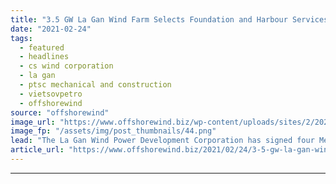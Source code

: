 ```yaml
---
title: "3.5 GW La Gan Wind Farm Selects Foundation and Harbour Services Providers"
date: "2021-02-24"
tags: 
  - featured
  - headlines
  - cs wind corporation
  - la gan
  - ptsc mechanical and construction
  - vietsovpetro
  - offshorewind
source: "offshorewind"
image_url: "https://www.offshorewind.biz/wp-content/uploads/sites/2/2021/02/La-Gan.png"
image_fp: "/assets/img/post_thumbnails/44.png"
lead: "The La Gan Wind Power Development Corporation has signed four Memoranda of Understanding (MoUs)"
article_url: "https://www.offshorewind.biz/2021/02/24/3-5-gw-la-gan-wind-farm-selects-foundation-and-harbour-services-providers/"
---
```


---
